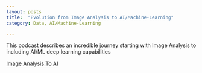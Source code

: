 ```yaml
---
layout: posts
title:  "Evolution from Image Analysis to AI/Machine-Learning"
category: Data, AI/Machine-Learning

---
```

This podcast describes an incredible journey starting with Image Analysis to including AI/ML deep learning capabilities

[Image Analysis To AI](https://visiopharm.com/podcasts/from-digital-microscopy-to-digital-pathology-through-image-analysis-how-far-have-we-come-in-20-years/)

